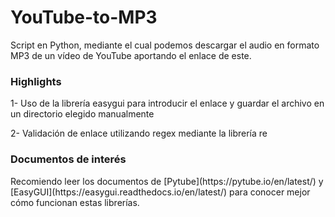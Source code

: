 # YouTube-to-MP3
Script en Python, mediante el cual podemos descargar el audio en formato MP3 de un vídeo de YouTube aportando el enlace de este.


<h3>Highlights</h3> 
1- Uso de la librería easygui para introducir el enlace y guardar el archivo en un directorio elegido manualmente

2- Validación de enlace utilizando regex mediante la librería re

<h3>Documentos de interés</h3> 
Recomiendo leer los documentos de [Pytube](https://pytube.io/en/latest/) y [EasyGUI](https://easygui.readthedocs.io/en/latest/) para conocer mejor cómo funcionan estas librerías.
